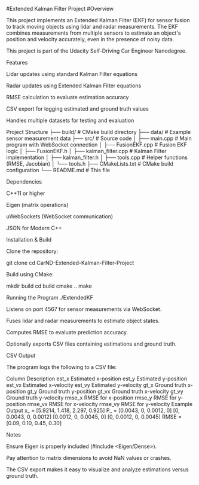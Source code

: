 #Extended Kalman Filter Project
#Overview

This project implements an Extended Kalman Filter (EKF) for sensor fusion to track moving objects using lidar and radar measurements. The EKF combines measurements from multiple sensors to estimate an object's position and velocity accurately, even in the presence of noisy data.

This project is part of the Udacity Self-Driving Car Engineer Nanodegree.

Features

Lidar updates using standard Kalman Filter equations

Radar updates using Extended Kalman Filter equations

RMSE calculation to evaluate estimation accuracy

CSV export for logging estimated and ground truth values

Handles multiple datasets for testing and evaluation

Project Structure
├── build/                     # CMake build directory
├── data/                      # Example sensor measurement data
├── src/                       # Source code
│   ├── main.cpp               # Main program with WebSocket connection
│   ├── FusionEKF.cpp          # Fusion EKF logic
│   ├── FusionEKF.h
│   ├── kalman_filter.cpp      # Kalman Filter implementation
│   ├── kalman_filter.h
│   ├── tools.cpp              # Helper functions (RMSE, Jacobian)
│   └── tools.h
├── CMakeLists.txt             # CMake build configuration
└── README.md                  # This file

Dependencies

C++11 or higher

Eigen
 (matrix operations)

uWebSockets
 (WebSocket communication)

JSON for Modern C++

Installation & Build

Clone the repository:

git clone <repository-url>
cd CarND-Extended-Kalman-Filter-Project


Build using CMake:

mkdir build
cd build
cmake ..
make

Running the Program
./ExtendedKF


Listens on port 4567 for sensor measurements via WebSocket.

Fuses lidar and radar measurements to estimate object states.

Computes RMSE to evaluate prediction accuracy.

Optionally exports CSV files containing estimations and ground truth.

CSV Output

The program logs the following to a CSV file:

Column	Description
est_x	Estimated x-position
est_y	Estimated y-position
est_vx	Estimated x-velocity
est_vy	Estimated y-velocity
gt_x	Ground truth x-position
gt_y	Ground truth y-position
gt_vx	Ground truth x-velocity
gt_vy	Ground truth y-velocity
rmse_x	RMSE for x-position
rmse_y	RMSE for y-position
rmse_vx	RMSE for x-velocity
rmse_vy	RMSE for y-velocity
Example Output
x_ = [5.9214, 1.418, 2.297, 0.925]
P_ =
[0.0043, 0, 0.0012, 0]
[0, 0.0043, 0, 0.0012]
[0.0012, 0, 0.0045, 0]
[0, 0.0012, 0, 0.0045]
RMSE = [0.09, 0.10, 0.45, 0.30]

Notes

Ensure Eigen is properly included (#include <Eigen/Dense>).

Pay attention to matrix dimensions to avoid NaN values or crashes.

The CSV export makes it easy to visualize and analyze estimations versus ground truth.
